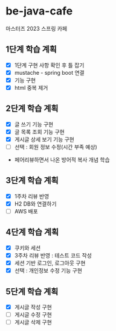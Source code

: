 # be-java-cafe
마스터즈 2023 스프링 카페 

## 1단계 학습 계획

- [x] 1단계 구현 사항 확인 후 틀 잡기
- [x] mustache - spring boot 연결
- [x] 기능 구현
- [x] html 중복 제거

## 2단계 학습 계획

- [x] 글 쓰기 기능 구현
- [x] 글 목록 조회 기능 구현
- [x] 게시글 상세 보기 기능 구현
- [ ] 선택 : 회원 정보 수정(시간 부족 예상)
- 페어리뷰하면서 나온 방어적 복사 개념 학습

## 3단계 학습 계획

- [x] 1주차 리뷰 반영
- [x] H2 DB와 연결하기
- [ ] AWS 배포

## 4단계 학습 계획

- [x] 쿠키와 세션
- [x] 3주차 리뷰 반영 : 테스트 코드 작성
- [x] 세션 기반 로그인, 로그아웃 구현
- [x] 선택 : 개인정보 수정 기능 구현

## 5단계 학습 계획

- [x] 게시글 작성 구현
- [ ] 게시글 수정 구현
- [ ] 게시글 삭제 구현